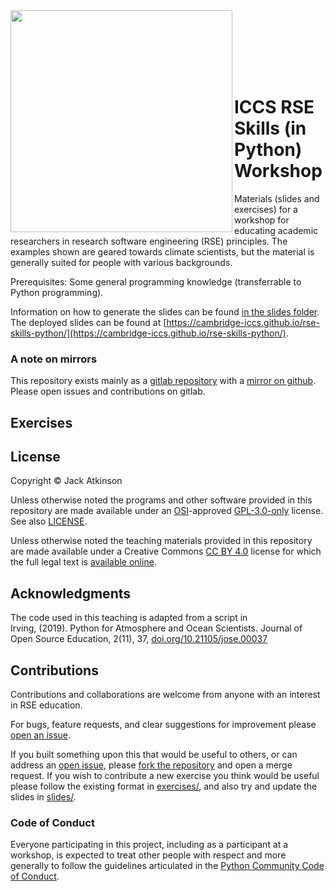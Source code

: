 <img src="https://iccs.cam.ac.uk/sites/iccs.cam.ac.uk/files/logo2_1.png"  width="355" align="left">

<br><br><br><br><br>

# ICCS RSE Skills (in Python) Workshop

Materials (slides and exercises) for a workshop for educating academic researchers in research software engineering (RSE) principles. The examples shown are geared towards climate scientists, 
but the material is generally suited for people with various backgrounds. 

Prerequisites: Some general programming knowledge (transferrable to Python programming).  

Information on how to generate the slides can be found [in the slides folder](./slides/README.md). The deployed slides can be found at [https://cambridge-iccs.github.io/rse-skills-python/](https://cambridge-iccs.github.io/rse-skills-python/).

### A note on mirrors

This repository exists mainly as a
[gitlab repository](https://gitlab.com/jatkinson1000/power-up-python)
with a [mirror on github](https://github.com/jatkinson1000/power-up-python).\
Please open issues and contributions on gitlab.


## Exercises


## License

Copyright &copy; Jack Atkinson

Unless otherwise noted the programs and other software provided in this repository are
made available under an [OSI](https://opensource.org/)-approved
[GPL-3.0-only](https://opensource.org/license/gpl-3-0/) license. See also [LICENSE](./LICENSE).

Unless otherwise noted the teaching materials provided in this repository are
made available under a Creative Commons [CC BY 4.0](https://creativecommons.org/licenses/by/4.0/)
license for which the full legal text is [available online](https://creativecommons.org/licenses/by/4.0/legalcode).


## Acknowledgments

The code used in this teaching is adapted from a script in\
Irving, (2019). Python for Atmosphere and Ocean Scientists.
Journal of Open Source Education, 2(11), 37,
[doi.org/10.21105/jose.00037](https://doi.org/10.21105/jose.00037)

## Contributions

Contributions and collaborations are welcome from anyone with an
interest in RSE education.

For bugs, feature requests, and clear suggestions for improvement please
[open an issue](https://gitlab.com/jatkinson1000/power-up-python/-/issues).

If you built something upon this that would be useful to others, or can
address an [open issue](https://gitlab.com/jatkinson1000/power-up-python/-/issues),
please [fork the repository](https://gitlab.com/jatkinson1000/power-up-python/-/forks/new)
and open a merge request.
If you wish to contribute a new exercise you think would be useful please follow the
existing format in [exercises/](exercises/), and also try and update the slides in
[slides/](slides/).


### Code of Conduct

Everyone participating in this project, including as a participant at a workshop,
is expected to treat other people with respect and more generally to follow
the guidelines articulated in the
[Python Community Code of Conduct](https://www.python.org/psf/codeofconduct/).
